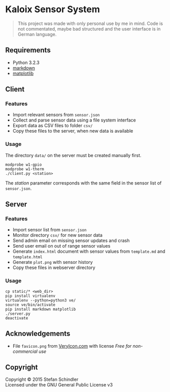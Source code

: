 # Kaloix Sensor System
> This project was made with only personal use by me in mind. Code is not commentated, maybe bad structured and the user interface is in German language.

## Requirements
* Python 3.2.3
* [markdown](https://pythonhosted.org/Markdown/)
* [matplotlib](http://matplotlib.org/index.html)

## Client
### Features
* Import relevant sensors from `sensor.json`
* Collect and parse sensor data using a file system interface
* Export data as CSV files to folder `csv/`
* Copy these files to the server, when new data is available

### Usage
The directory `data/` on the server must be created manually first.

    modprobe w1-gpio
    modprobe w1-therm
    ./client.py <station>

The *station* parameter corresponds with the same field in the sensor list of `sensor.json`.

## Server
### Features
* Import sensor list from `sensor.json`
* Monitor directory `csv/` for new sensor data
* Send admin email on missing sensor updates and crash
* Send user email on out of range sensor values
* Generate `index.html` document with sensor values from `template.md` and `template.html`
* Generate `plot.png` with sensor history
* Copy these files in webserver directory

### Usage
    cp static/* <web_dir>
    pip install virtualenv
    virtualenv --python=python3 ve/
    source ve/bin/activate
    pip install markdown matplotlib
    ./server.py
    deactivate

## Acknowledgements
* File `favicon.png` from [VeryIcon.com](http://www.veryicon.com/icons/system/icons8-metro-style/measurement-units-temperature.html) with license *Free for non-commercial use*

## Copyright
Copyright © 2015 Stefan Schindler  
Licensed under the GNU General Public License v3
